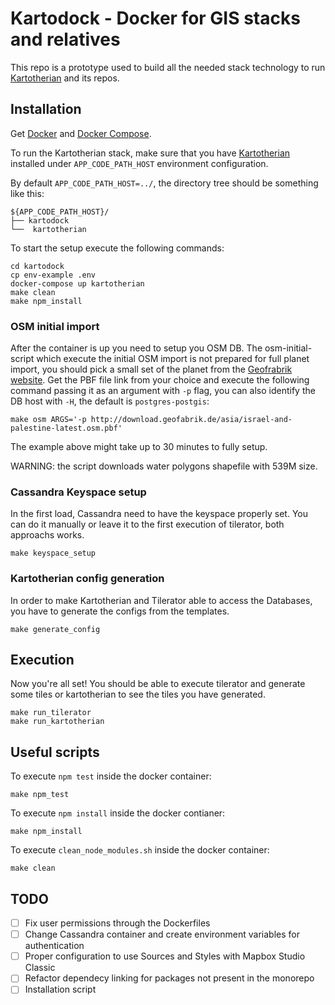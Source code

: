 # Kartodock - Docker for GIS stacks and relatives
This repo is a prototype used to build all the needed stack technology to run [Kartotherian](https://github.com/kartotherian/kartotherian) and its repos.

## Installation
Get [Docker](https://docs.docker.com/install/) and [Docker Compose](https://docs.docker.com/compose/install/).

To run the Kartotherian stack, make sure that you have [Kartotherian](https://github.com/kartotherian/kartotherian) installed under `APP_CODE_PATH_HOST` environment configuration.

By default `APP_CODE_PATH_HOST=../`, the directory tree should be something like this:

```
${APP_CODE_PATH_HOST}/
├── kartodock
└──  kartotherian
```

To start the setup execute the following commands: 
```
cd kartodock
cp env-example .env
docker-compose up kartotherian
make clean
make npm_install
```
### OSM initial import
After the container is up you need to setup you OSM DB. The osm-initial-script which execute the initial OSM import is not prepared for full planet import, you should pick a small set of the planet from the [Geofrabrik website](http://download.geofabrik.de/). Get the PBF file link from your choice and execute the following command passing it as an argument with `-p` flag, you can also identify the DB host with `-H`, the default is `postgres-postgis`:
```
make osm ARGS='-p http://download.geofabrik.de/asia/israel-and-palestine-latest.osm.pbf'
```
The example above might take up to 30 minutes to fully setup.

WARNING: the script downloads water polygons shapefile with 539M size.

### Cassandra Keyspace setup
In the first load, Cassandra need to have the keyspace properly set. You can do it manually or leave it to the first execution of tilerator, both approachs works.
```
make keyspace_setup
```

### Kartotherian config generation
In order to make Kartotherian and Tilerator able to access the Databases, you have to generate the configs from the templates.
```
make generate_config
```

## Execution
Now you're all set! You should be able to execute tilerator and generate some tiles or kartotherian to see the tiles you have generated.

```
make run_tilerator
make run_kartotherian
```

## Useful scripts

To execute `npm test` inside the docker container:
```
make npm_test
```

To execute `npm install` inside the docker contianer:
```
make npm_install
```

To execute `clean_node_modules.sh` inside the docker container:
```
make clean
```


## TODO
- [ ] Fix user permissions through the Dockerfiles
- [ ] Change Cassandra container and create environment variables for authentication
- [ ] Proper configuration to use Sources and Styles with Mapbox Studio Classic
- [ ] Refactor dependecy linking for packages not present in the monorepo
- [ ] Installation script
